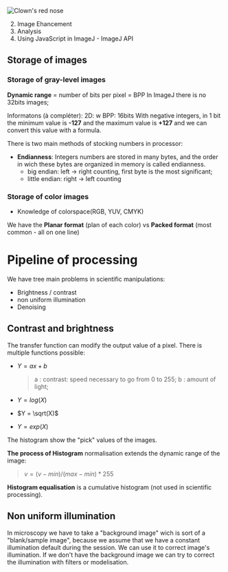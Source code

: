 
![Clown's red nose](https://1.bp.blogspot.com/-Yws8VlUNZ_w/Truh3CCFDjI/AAAAAAAAAE8/hTatfqILzdM/s1600/color_split_channels.png)

2.  Image Ehancement
3.  Analysis
4.  Using JavaScript in ImageJ - ImageJ API

## Storage of images
### Storage of gray-level images

**Dynamic range** = number of bits per pixel = BPP
In ImageJ there is no 32bits images;

Informatons (à compléter):
2D: w
BPP: 16bits
With negative integers, in 1 bit the minimum value is **-127** and the maximum value is **+127** and we can convert this value with a formula.

There is two main methods of stocking numbers in processor:

- **Endianness**:  Integers numbers are stored in many bytes, and the order in wich these bytes are organized in memory is called endianness.
  - big endian: left -> right counting, first byte is the most significant;
  - little endian: right -> left counting

### Storage of color images
- Knowledge of colorspace(RGB, YUV, CMYK)

We have the **Planar format** (plan of each color) vs **Packed format** (most common - all on one line)
<!-- OK JUSQUE LA -->

# Pipeline of processing

We have tree main problems in scientific manipulations:
- Brightness / contrast
- non uniform illumination
- Denoising

## Contrast and brightness

The transfer function can modify the output value of a pixel. There is multiple functions possible:
  - $Y = ax+b$
    > a : contrast: speed necessary to go from 0 to 255;
    > b : amount of light;

  - $Y = log(X)$
  - $Y = \sqrt(X)$
  - $Y = exp(X)$

The histogram show the "pick" values of the images.

**The process of Histogram** normalisation extends the dynamic range of the image:
  >$v = (v-min)/(max-min)*255$

**Histogram equalisation** is a cumulative histogram (not used in scientific processing).

## Non uniform illumination
In microscopy we have to take a "background image" wich is sort of a "blank/sample image", because we assume that we have a constant illumination default during the session.
We can use it to correct image's illumination. If we don't have the background image we can try to correct the illumination with filters or modelisation.
